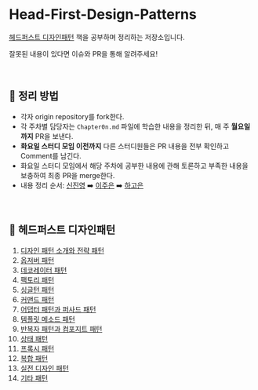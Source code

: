 # Head-First-Design-Patterns
[헤드퍼스트 디자인패턴](http://www.yes24.com/Product/Goods/108192370) 책을 공부하며 정리하는 저장소입니다.

잘못된 내용이 있다면 이슈와 PR을 통해 알려주세요!

<br/>

## 📒 정리 방법
- 각자 origin repository를 fork한다.
- 각 주차별 담당자는 `Chapter0n.md` 파일에 학습한 내용을 정리한 뒤, 매 주 **월요일까지** PR을 보낸다.
- **화요일 스터디 모임 이전까지** 다른 스터디원들은 PR 내용을 전부 확인하고 Comment를 남긴다.
- 화요일 스터디 모임에서 해당 주차에 공부한 내용에 관해 토론하고 부족한 내용을 보충하여 최종 PR을 merge한다.
- 내용 정리 순서: [신진영](https://github.com/Jjinyshin) ➡️ [이주은](https://github.com/lizuAg) ➡️ [하고은](https://github.com/hagoeun0119)

<br/>


## 📕 헤드퍼스트 디자인패턴

<!--1. [디자인 패턴 소개와 전략 패턴](/Chapter01.md)-->
1. [디자인 패턴 소개와 전략 패턴]()
2. [옵저버 패턴]()
3. [데코레이터 패턴]()
4. [팩토리 패턴]()
5. [싱글턴 패턴]()
6. [커맨드 패턴]()
7. [어댑터 패턴과 퍼사드 패턴]()
8. [템플릿 메소드 패턴]()
9. [반복자 패턴과 컴포지트 패턴]()
10. [상태 패턴]()
11. [프록시 패턴]()
12. [복합 패턴]()
13. [실전 디자인 패턴]()
14. [기타 패턴]()
